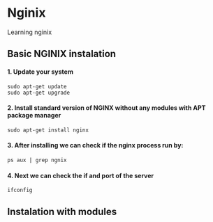 # Nginix
Learning nginix

## Basic NGINIX instalation

#### 1. Update your system  
```sudo apt-get update```  
```sudo apt-get upgrade```  

#### 2. Install standard version of NGINX without any modules with APT package manager  
```sudo apt-get install nginx```  

#### 3. After installing we can check if the nginx process run by:  
```ps aux | grep ngnix```  

#### 4. Next we can check the if and port of the server  
```ifconfig```  

## Instalation with modules
